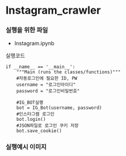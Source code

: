 # Instagram_crawler

### 실행을 위한 파일
* Instagram.ipynb

실행코드
```
if __name__ == '__main__':
    """Main (runs the classes/functions)"""
    #자동로그인에 필요한 ID, PW
    username = "로그인아이디"
    password = "로그인비밀번호"
    
    #IG_BOT실행
    bot = IG_Bot(username, password)
    #인스타그램 로그인
    bot.login()
    #JSON파일로 로그인 쿠키 저장
    bot.save_cookie()
```

### 실행예시 이미지

